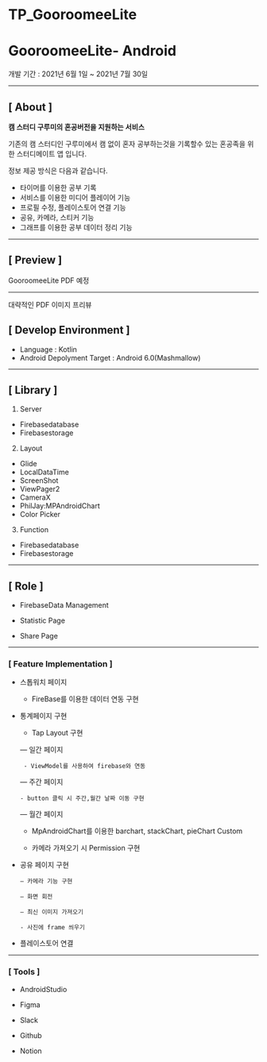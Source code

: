 # TP_GooroomeeLite

# GooroomeeLite- Android

개발 기간 : 2021년 6월 1일 ~ 2021년 7월 30일

---

## **[ About ]**

**캠 스터디 구루미의 혼공버전을 지원하는 서비스**

기존의 캠 스터디인 구루미에서 캠 없이 혼자 공부하는것을 기록할수 있는 혼공족을 위한 
스터디메이트 앱 입니다.

정보 제공 방식은 다음과 같습니다.

- 타이머를 이용한 공부 기록
- 서비스를 이용한 미디어 플레이어 기능
- 프로필 수정, 플레이스토어 연결 기능
- 공유, 카메라, 스티커 기능
- 그래프를 이용한 공부 데이터 정리 기능

---

## **[ Preview ]**

GooroomeeLite PDF 예정

---

대략적인 PDF 이미지 프리뷰

## **[ Develop Environment ]**

- Language : Kotlin
- Android Depolyment Target : Android 6.0(Mashmallow)

---

## **[ Library ]**

1. Server
- Firebasedatabase
- Firebasestorage

 2.   Layout
- Glide
- LocalDataTime
- ScreenShot
- ViewPager2
- CameraX 
- PhilJay:MPAndroidChart
- Color Picker

 3. Function
- Firebasedatabase
- Firebasestorage


---

## **[ Role ]**

- FirebaseData Management

- Statistic Page

- Share Page

---
### **[ Feature Implementation ]**

- 스톱워치 페이지

  - FireBase를 이용한 데이터 연동 구현

- 통계페이지 구현
    
    - Tap Layout 구현

    — 일간 페이지
      
       - ViewModel를 사용하여 firebase와 연동 

    — 주간 페이지
    
      - button 클릭 시 주간,월간 날짜 이동 구현
    
    — 월간 페이지
    
    - MpAndroidChart를 이용한 barchart, stackChart, pieChart Custom
    
    - 카메라 가져오기 시 Permission 구현

- 공유 페이지 구현

      — 카메라 기능 구현

      — 화면 회전
      
      — 최신 이미지 가져오기
      
      - 사진에 frame 씌우기
      
- 플레이스토어 연결

---

### **[ Tools ]**

- AndroidStudio

- Figma

- Slack

- Github

- Notion
